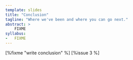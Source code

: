 ```yaml
---
template: slides
title: "Conclusion"
tagline: "Where we've been and where you can go next."
abstract: >
    FIXME
syllabus:
-   FIXME
---
```


[%fixme "write conclusion" %] [%issue 3 %]
